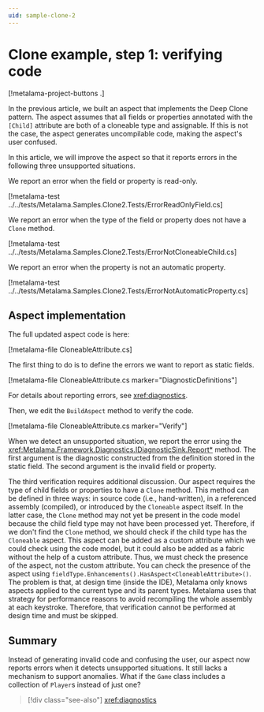 ```yaml
---
uid: sample-clone-2
---
```


# Clone example, step 1: verifying code

[!metalama-project-buttons .]

In the previous article, we built an aspect that implements the Deep Clone pattern. The aspect assumes that all fields or properties annotated with the `[Child]` attribute are both of a cloneable type and assignable. If this is not the case, the aspect generates uncompilable code, making the aspect's user confused.

In this article, we will improve the aspect so that it reports errors in the following three unsupported situations.

We report an error when the field or property is read-only.

[!metalama-test ../../tests/Metalama.Samples.Clone2.Tests/ErrorReadOnlyField.cs]

We report an error when the type of the field or property does not have a `Clone` method.

[!metalama-test ../../tests/Metalama.Samples.Clone2.Tests/ErrorNotCloneableChild.cs]

We report an error when the property is not an automatic property.

[!metalama-test ../../tests/Metalama.Samples.Clone2.Tests/ErrorNotAutomaticProperty.cs]

## Aspect implementation

The full updated aspect code is here:

[!metalama-file CloneableAttribute.cs]

The first thing to do is to define the errors we want to report as static fields.

[!metalama-file CloneableAttribute.cs marker="DiagnosticDefinitions"]

For details about reporting errors, see <xref:diagnostics>.

Then, we edit the `BuildAspect` method to verify the code.

[!metalama-file CloneableAttribute.cs marker="Verify"]

When we detect an unsupported situation, we report the error using the <xref:Metalama.Framework.Diagnostics.IDiagnosticSink.Report*> method. The first argument is the diagnostic constructed from the definition stored in the static field. The second argument is the invalid field or property.

The third verification requires additional discussion. Our aspect requires the type of child fields or properties to have a `Clone` method. This method can be defined in three ways: in source code (i.e., hand-written), in a referenced assembly (compiled), or introduced by the `Cloneable` aspect itself. In the latter case, the `Clone` method may not yet be present in the code model because the child field type may not have been processed yet. Therefore, if we don't find the `Clone` method, we should check if the child type has the `Cloneable` aspect. This aspect can be added as a custom attribute which we could check using the code model, but it could also be added as a fabric without the help of a custom attribute. Thus, we must check the presence of the aspect, not the custom attribute. You can check the presence of the aspect using `fieldType.Enhancements().HasAspect<CloneableAttribute>()`. The problem is that, at design time (inside the IDE), Metalama only knows aspects applied to the current type and its parent types. Metalama uses that strategy for performance reasons to avoid recompiling the whole assembly at each keystroke. Therefore, that verification cannot be performed at design time and must be skipped.

## Summary

Instead of generating invalid code and confusing the user, our aspect now reports errors when it detects unsupported situations. It still lacks a mechanism to support anomalies. What if the `Game` class includes a collection of `Player`s instead of just one?

> [!div class="see-also"]
> <xref:diagnostics>

